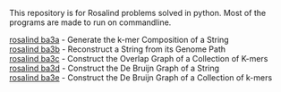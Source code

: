 This repository is for Rosalind problems solved in python.
Most of the programs are made to run on commandline.

[rosalind ba3a](http://rosalind.info/problems/ba3a/) - Generate the k-mer Composition of a String  
[rosalind ba3b](http://rosalind.info/problems/ba3b/) - Reconstruct a String from its Genome Path  
[rosalind ba3c](http://rosalind.info/problems/ba3c/) - Construct the Overlap Graph of a Collection of K-mers  
[rosalind ba3d](http://rosalind.info/problems/ba3d/) - Construct the De Bruijn Graph of a String  
[rosalind ba3e](http://rosalind.info/problems/ba3e/) - Construct the De Bruijn Graph of a Collection of k-mers

